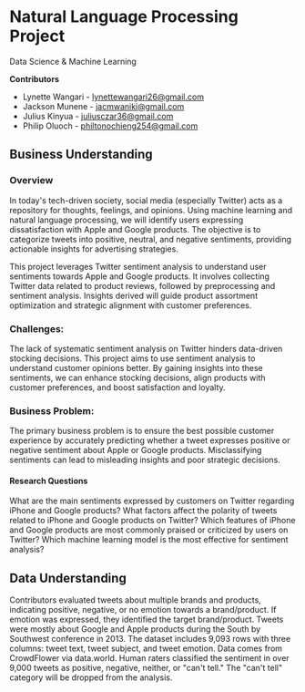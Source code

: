 # Natural Language Processing Project

Data Science & Machine Learning


**Contributors**
- Lynette Wangari - lynettewangari26@gmail.com
- Jackson Munene - jacmwaniki@gmail.com
- Julius Kinyua - juliusczar36@gmail.com
- Philip Oluoch - philtonochieng254@gmail.com

## Business Understanding
### Overview

In today's tech-driven society, social media (especially Twitter) acts as a repository for thoughts, feelings, and opinions. Using machine learning and natural language processing, we will identify users expressing dissatisfaction with Apple and Google products. The objective is to categorize tweets into positive, neutral, and negative sentiments, providing actionable insights for advertising strategies.

This project leverages Twitter sentiment analysis to understand user sentiments towards Apple and Google products. It involves collecting Twitter data related to product reviews, followed by preprocessing and sentiment analysis. Insights derived will guide product assortment optimization and strategic alignment with customer preferences.

### Challenges:
The lack of systematic sentiment analysis on Twitter hinders data-driven stocking decisions. This project aims to use sentiment analysis to understand customer opinions better. By gaining insights into these sentiments, we can enhance stocking decisions, align products with customer preferences, and boost satisfaction and loyalty.

### Business Problem:
The primary business problem is to ensure the best possible customer experience by accurately predicting whether a tweet expresses positive or negative sentiment about Apple or Google products. Misclassifying sentiments can lead to misleading insights and poor strategic decisions.

#### Research Questions
What are the main sentiments expressed by customers on Twitter regarding iPhone and Google products?
What factors affect the polarity of tweets related to iPhone and Google products on Twitter?
Which features of iPhone and Google products are most commonly praised or criticized by users on Twitter?
Which machine learning model is the most effective for sentiment analysis?

## Data Understanding
Contributors evaluated tweets about multiple brands and products, indicating positive, negative, or no emotion towards a brand/product. If emotion was expressed, they identified the target brand/product.
Tweets were mostly about Google and Apple products during the South by Southwest conference in 2013.
The dataset includes 9,093 rows with three columns: tweet text, tweet subject, and tweet emotion.
Data comes from CrowdFlower via data.world.
Human raters classified the sentiment in over 9,000 tweets as positive, negative, neither, or "can't tell." The "can't tell" category will be dropped from the analysis.

